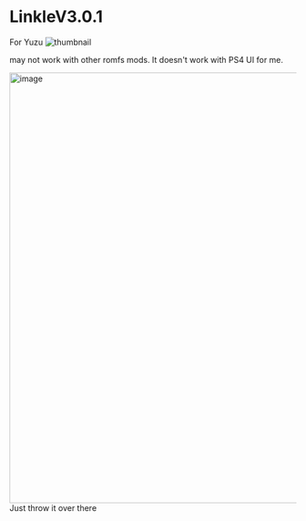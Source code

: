 # LinkleV3.0.1
For Yuzu 
![thumbnail](https://github.com/HamzaYslmn/LinkleV3.0.1/assets/78810304/929bce7f-a5eb-4c32-b137-0696b601ffe2)


may not work with other romfs mods. It doesn't work with PS4 UI for me. 


<img width="755" alt="image" src="https://github.com/HamzaYslmn/LinkleV3.0.1/assets/78810304/cd5f6cb1-a7b2-44ee-b122-1971cb39dda4">
Just throw it over there
